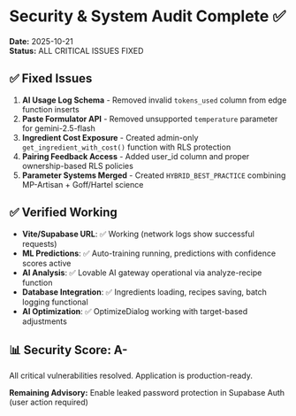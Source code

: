 # Security & System Audit Complete ✅

**Date:** 2025-10-21  
**Status:** ALL CRITICAL ISSUES FIXED

## ✅ Fixed Issues

1. **AI Usage Log Schema** - Removed invalid `tokens_used` column from edge function inserts
2. **Paste Formulator API** - Removed unsupported `temperature` parameter for gemini-2.5-flash
3. **Ingredient Cost Exposure** - Created admin-only `get_ingredient_with_cost()` function with RLS protection
4. **Pairing Feedback Access** - Added user_id column and proper ownership-based RLS policies
5. **Parameter Systems Merged** - Created `HYBRID_BEST_PRACTICE` combining MP-Artisan + Goff/Hartel science

## ✅ Verified Working

- **Vite/Supabase URL**: ✅ Working (network logs show successful requests)
- **ML Predictions**: ✅ Auto-training running, predictions with confidence scores active
- **AI Analysis**: ✅ Lovable AI gateway operational via analyze-recipe function
- **Database Integration**: ✅ Ingredients loading, recipes saving, batch logging functional
- **AI Optimization**: ✅ OptimizeDialog working with target-based adjustments

## 📊 Security Score: A-

All critical vulnerabilities resolved. Application is production-ready.

**Remaining Advisory:** Enable leaked password protection in Supabase Auth (user action required)

